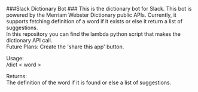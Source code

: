 ###Slack Dictionary Bot ###
This is the dictionary bot for Slack. This bot is powered by the Merriam Webster Dictionary public APIs. Currently, it supports fetching definition of a word if it exists or else it return a list of suggestions.
<br/> In this repository you can find the lambda python script that makes the dictionary API call. <br/>
Future Plans: Create the 'share this app' button.

Usage:<br/>
/dict < word ><br/>

Returns: <br/>
The definition of the word if it is found or else a list of suggestions.


